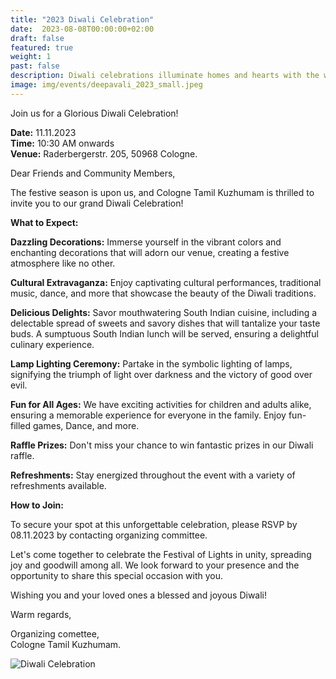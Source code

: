```yaml
---
title: "2023 Diwali Celebration"
date:  2023-08-08T00:00:00+02:00
draft: false
featured: true
weight: 1
past: false
description: Diwali celebrations illuminate homes and hearts with the warmth of lights, sweets, and joyous gatherings.
image: img/events/deepavali_2023_small.jpeg
---
```


Join us for a Glorious Diwali Celebration!

**Date:** 11.11.2023\
**Time:** 10:30 AM onwards\
**Venue:** Raderbergerstr. 205, 50968 Cologne.

Dear Friends and Community Members,

The festive season is upon us, and Cologne Tamil Kuzhumam is thrilled to invite you to our grand Diwali Celebration!

**What to Expect:**

**Dazzling Decorations:** Immerse yourself in the vibrant colors and enchanting decorations that will adorn our venue, creating a festive atmosphere like no other.

**Cultural Extravaganza:** Enjoy captivating cultural performances, traditional music, dance, and more that showcase the beauty of the Diwali traditions.

**Delicious Delights:** Savor mouthwatering South Indian cuisine, including a delectable spread of sweets and savory dishes that will tantalize your taste buds. A sumptuous South Indian lunch will be served, ensuring a delightful culinary experience.

**Lamp Lighting Ceremony:** Partake in the symbolic lighting of lamps, signifying the triumph of light over darkness and the victory of good over evil.

**Fun for All Ages:** We have exciting activities for children and adults alike, ensuring a memorable experience for everyone in the family. Enjoy fun-filled games, Dance, and more.

**Raffle Prizes:** Don't miss your chance to win fantastic prizes in our Diwali raffle.

**Refreshments:** Stay energized throughout the event with a variety of refreshments available.

**How to Join:**

To secure your spot at this unforgettable celebration, please RSVP by 08.11.2023 by contacting organizing committee.

Let's come together to celebrate the Festival of Lights in unity, spreading joy and goodwill among all. We look forward to your presence and the opportunity to share this special occasion with you.

Wishing you and your loved ones a blessed and joyous Diwali!

Warm regards,

Organizing comettee,\
Cologne Tamil Kuzhumam.

![Diwali Celebration](/img/events/deepavali_2023.jpeg)